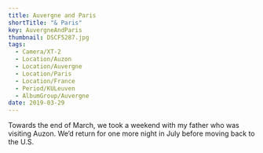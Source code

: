 ```yaml
---
title: Auvergne and Paris
shortTitle: "& Paris"
key: AuvergneAndParis
thumbnail: DSCF5287.jpg
tags:
  - Camera/XT-2
  - Location/Auzon
  - Location/Auvergne
  - Location/Paris
  - Location/France
  - Period/KULeuven
  - AlbumGroup/Auvergne
date: 2019-03-29
---
```

Towards the end of March, we took a weekend with my father who was visiting Auzon. We’d return for one more night in July before moving back to the U.S.
